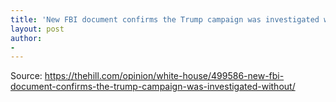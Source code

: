 ```yaml
---
title: 'New FBI document confirms the Trump campaign was investigated without justification'
layout: post
author:
-
---
```




Source: https://thehill.com/opinion/white-house/499586-new-fbi-document-confirms-the-trump-campaign-was-investigated-without/
